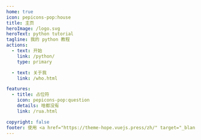 ```yaml
---
home: true
icon: pepicons-pop:house
title: 主页
heroImage: /logo.svg
heroText: python tutorial
tagline: 我的 python 教程
actions:
  - text: 开始
    link: /python/
    type: primary

  - text: 关于我
    link: /who.html

features:
  - title: 占位符
    icon: pepicons-pop:question
    details: 啥都没有
    link: /rua.html

copyright: false
footer: 使用 <a href="https://theme-hope.vuejs.press/zh/" target="_blank">VuePress Theme Hope</a> 主题 | MIT 协议, 主题版权所有 © 2019-present Mr.Hope, 网站内容版权所有 © 2019-present sch246
---
```




